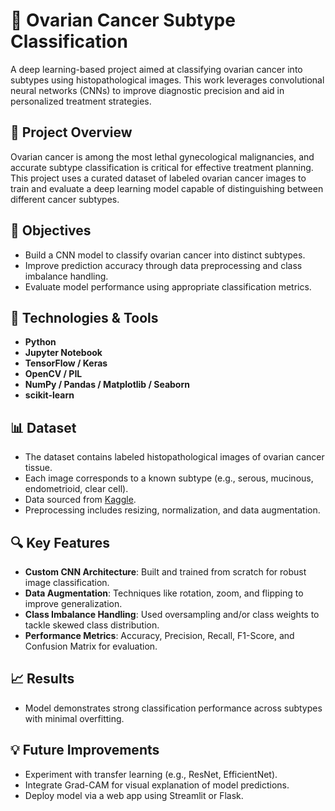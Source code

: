 # 🧬 Ovarian Cancer Subtype Classification

A deep learning-based project aimed at classifying ovarian cancer into subtypes using histopathological images. This work leverages convolutional neural networks (CNNs) to improve diagnostic precision and aid in personalized treatment strategies.

## 📌 Project Overview

Ovarian cancer is among the most lethal gynecological malignancies, and accurate subtype classification is critical for effective treatment planning. This project uses a curated dataset of labeled ovarian cancer images to train and evaluate a deep learning model capable of distinguishing between different cancer subtypes.

## 🚀 Objectives

- Build a CNN model to classify ovarian cancer into distinct subtypes.
- Improve prediction accuracy through data preprocessing and class imbalance handling.
- Evaluate model performance using appropriate classification metrics.

## 🧪 Technologies & Tools

- **Python**
- **Jupyter Notebook**
- **TensorFlow / Keras**
- **OpenCV / PIL**
- **NumPy / Pandas / Matplotlib / Seaborn**
- **scikit-learn**


## 📊 Dataset

- The dataset contains labeled histopathological images of ovarian cancer tissue.
- Each image corresponds to a known subtype (e.g., serous, mucinous, endometrioid, clear cell).
- Data sourced from [Kaggle]([https://www.kaggle.com](https://www.kaggle.com/datasets/sunilthite/ovarian-cancer-classification-dataset)).
- Preprocessing includes resizing, normalization, and data augmentation.

## 🔍 Key Features

- **Custom CNN Architecture**: Built and trained from scratch for robust image classification.
- **Data Augmentation**: Techniques like rotation, zoom, and flipping to improve generalization.
- **Class Imbalance Handling**: Used oversampling and/or class weights to tackle skewed class distribution.
- **Performance Metrics**: Accuracy, Precision, Recall, F1-Score, and Confusion Matrix for evaluation.

## 📈 Results

- Model demonstrates strong classification performance across subtypes with minimal overfitting.

## 💡 Future Improvements

- Experiment with transfer learning (e.g., ResNet, EfficientNet).
- Integrate Grad-CAM for visual explanation of model predictions.
- Deploy model via a web app using Streamlit or Flask.


